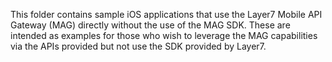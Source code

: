 This folder contains sample iOS applications that use the Layer7 Mobile API Gateway (MAG) directly without the use of the MAG SDK. These are intended as examples for those who wish to leverage the MAG capabilities via the APIs provided but not use the SDK provided by Layer7.
